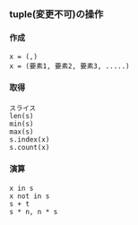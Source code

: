 
### tuple(変更不可)の操作

#### 作成

    x = (,)
    x = (要素1, 要素2, 要素3, .....)

#### 取得

    スライス
    len(s)
    min(s)
    max(s)
    s.index(x)
    s.count(x)

#### 演算

    x in s
    x not in s
    s + t
    s * n, n * s
